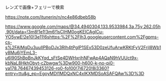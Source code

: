 レンズで画像+フェリーで検索

https://note.com/itunerin/n/nc4e86dbeb58b

https://www.google.com/maps/@34.4940304,133.9533984,3a,75y,262.05h,90t/data=!3m8!1e1!3m6!1sCIHM0ogKEICAgICu-YO5ywE!2e10!3e11!6shttps:%2F%2Flh3.googleusercontent.com%2Fgpms-cs-s%2FAIMqDu3uullPBoDJx3RIh4tPglP1SEv53D0zeUfuArwKRKtFyV2FrjI8Wb1y8Mu6jYEmL3-u6I90ShBpBnJkKYqd_sFtSe4DWHxrihNFwAp4AQaN9hVUUct9x-kbNaL8HkhObyt-cZbwgw%3Dw900-h600-k-no-pi0-ya178.76467439453126-ro0-fo100!7i6720!8i3360?entry=ttu&g_ep=EgoyMDI1MDQxNC4xIKXMDSoASAFQAw%3D%3D
